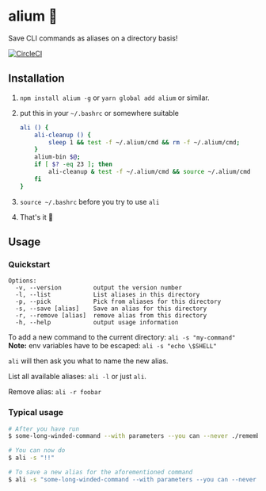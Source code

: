 # alium 🍝

Save CLI commands as aliases on a directory basis!

[![CircleCI](https://circleci.com/gh/peerigon/alium/tree/master.svg?style=shield)](https://circleci.com/gh/peerigon/alium/tree/master)

## Installation

1. `npm install alium -g` or `yarn global add alium` or similar.

2. put this in your `~/.bashrc` or somewhere suitable
	
	```sh
	ali () {
	    ali-cleanup () {
	        sleep 1 && test -f ~/.alium/cmd && rm -f ~/.alium/cmd;
	    }
	    alium-bin $@;
	    if [ $? -eq 23 ]; then
	        ali-cleanup & test -f ~/.alium/cmd && source ~/.alium/cmd
	    fi
	}
	```
3. `source ~/.bashrc` before you try to use `ali`
4. That's it 🎉

## Usage

### Quickstart

```
Options:
  -v, --version         output the version number
  -l, --list            List aliases in this directory
  -p, --pick            Pick from aliases for this directory
  -s, --save [alias]    Save an alias for this directory
  -r, --remove [alias]  remove alias from this directory
  -h, --help            output usage information
```

To add a new command to the current directory: `ali -s "my-command"`  
**Note:** env variables have to be escaped: `ali -s "echo \$SHELL"`

`ali` will then ask you what to name the new alias.

List all available aliases: `ali -l` or just `ali`.

Remove alias: `ali -r foobar`

### Typical usage

```sh
# After you have run
$ some-long-winded-command --with parameters --you can --never ./remember

# You can now do
$ ali -s "!!"

# To save a new alias for the aforementioned command
$ ali -s "some-long-winded-command --with parameters --you can --never ./remember"
```
